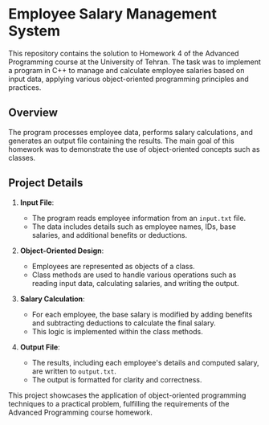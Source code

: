 # Employee Salary Management System

This repository contains the solution to Homework 4 of the Advanced Programming course at the University of Tehran. The task was to implement a program in C++ to manage and calculate employee salaries based on input data, applying various object-oriented programming principles and practices.

## Overview

The program processes employee data, performs salary calculations, and generates an output file containing the results. The main goal of this homework was to demonstrate the use of object-oriented concepts such as classes.

## Project Details

1. **Input File**:  
   - The program reads employee information from an `input.txt` file.  
   - The data includes details such as employee names, IDs, base salaries, and additional benefits or deductions.

2. **Object-Oriented Design**:  
   - Employees are represented as objects of a class.  
   - Class methods are used to handle various operations such as reading input data, calculating salaries, and writing the output.  

3. **Salary Calculation**:  
   - For each employee, the base salary is modified by adding benefits and subtracting deductions to calculate the final salary.  
   - This logic is implemented within the class methods.

4. **Output File**:  
   - The results, including each employee's details and computed salary, are written to `output.txt`.  
   - The output is formatted for clarity and correctness.


This project showcases the application of object-oriented programming techniques to a practical problem, fulfilling the requirements of the Advanced Programming course homework.
